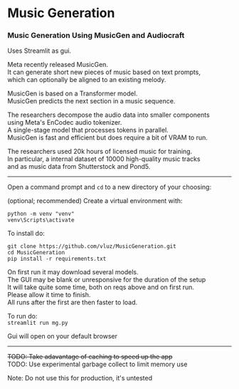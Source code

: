 # Music Generation
### Music Generation Using MusicGen and Audiocraft

Uses Streamlit as gui.

Meta recently released MusicGen.
<br>
It can generate short new pieces of music based on text prompts, 
<br>
which can optionally be aligned to an existing melody.

MusicGen is based on a Transformer model. 
<br>
MusicGen predicts the next section in a music sequence.

The researchers decompose the audio data into smaller components 
<br>
using Meta's EnCodec audio tokenizer. 
<br>
A single-stage model that processes tokens in parallel.
<br>
MusicGen is fast and efficient but does require a bit of VRAM to run.

The researchers used 20k hours of licensed music for training. 
<br>
In particular, a internal dataset of 10000 high-quality music tracks
<br>
and as music data from Shutterstock and Pond5.

<hr>

Open a command prompt and `cd` to a new directory of your choosing:

(optional; recommended) Create a virtual environment with:
```
python -m venv "venv"
venv\Scripts\activate
```

To install do:
```
git clone https://github.com/vluz/MusicGeneration.git
cd MusicGeneration
pip install -r requirements.txt
```

On first run it may download several models.
<br>
The GUI may be blank or unresponsive for the duration of the setup
<br>
It will take quite some time, both on reqs above and on first run.
<br>
Please allow it time to finish.
<br>
All runs after the first are then faster to load.

To run do:<br>
`streamlit run mg.py`

Gui will open on your default browser

<hr>

~~TODO: Take adavantage of caching to speed up the app~~
<br>
TODO: Use experimental garbage collect to limit memory use

Note: Do not use this for production, it's untested



